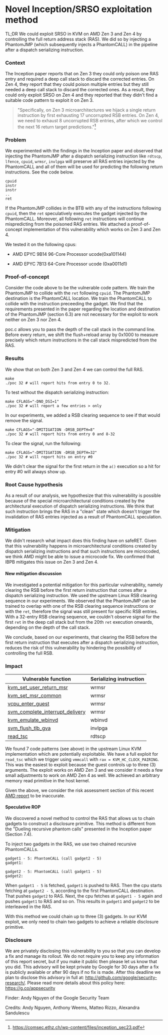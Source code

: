 # Novel Inception/SRSO exploitation method

TL;DR We could exploit SRSO in KVM on AMD Zen 3 and Zen 4 by controlling the
full return address stack (RAS). We did so by injecting a PhantomJMP (which
subsequently injects a PhantomCALL) in the pipeline after a dispatch serializing
instruction.

### Context

The Inception paper reports that on Zen 3 they could only poison one RAS entry
and required a deep call stack to discard the corrected entries. On Zen 4, they
report that they could poison multiple entries but they still needed a deep call
stack to discard the corrected ones. As a result, they could only exploit SRSO
on Zen 4 and they reported that they didn't find a suitable code pattern to
exploit it on Zen 3.

> "Specifically, on Zen 3 microarchitectures we hijack a single return
> instruction by first exhausting 17 uncorrupted RSB entries. On Zen 4, we need
> to exhaust 8 uncorrupted RSB entries, after which we control the next 16
> return target predictions."[^1]

### Problem

We experimented with the findings in the Inception paper and observed that
injecting the PhantomJMP after a dispatch serializing instruction like `rdtscp`,
`lfence`, `cpuid`, `wrmsr`, `invlpga` will preserve all RAS entries injected by
the PhantomCALL and all of them will be used for predicting the following return
instructions. See the code below.

```
cpuid
instr
instr
..
ret
```

If the PhantomJMP collides in the BTB with any of the instructions following
`cpuid`, then the `ret` speculatively executes the gadget injected by the
PhantomCALL. Moreover, all following `ret` instructions will continue
mispredicting from the poisoned RAS entries. We attached a proof-of-concept
implementation of this vulnerability which works on Zen 3 and Zen 4.

We tested it on the following cpus:

-   AMD EPYC 9B14 96-Core Processor ucode(0xa101144)

-   AMD EPYC 7B13 64-Core Processor ucode (0xa0011d1)

### Proof-of-concept

Consider the code above to be the vulnerable code pattern. We train the
PhantomJMP to collide with the `ret` following `cpuid`. The PhantomJMP
destination is the PhantomCALL location. We train the PhantomCALL to collide
with the instruction preceeding the gadget. We find that the requirements
presented in the paper regarding the location and destination of the
PhantomJMP (section 6.3) are not necessary for the exploit to work neither on
Zen 3 nor Zen 4.

poc.c allows you to pass the depth of the call stack in the command line. Before
every return, we shift the flush+reload array by 0x1000 to measure precisely
which return instructions in the call stack mispredicted from the RAS.

### Results

We show that on both Zen 3 and Zen 4 we can control the full RAS.

```
make
./poc 32 # will report hits from entry 0 to 32.
```

To test without the dispatch serializing instruction:

```
make CFLAGS="-DNO_DSI=1"
./poc 32 # will report a few entries > only
```

In our experiments, we added a RSB clearing sequence to see if that would remove
the signal.

```
make CFLAGS="-DMITIGATION -DRSB_DEPTH=8"
./poc 32 # will report hits from entry 0 and 8-32
```

To clear the signal, run the following:

```
make CFLAGS="-DMITIGATION -DRSB_DEPTH=32"
./poc 32 # will report hits on entry #0
```

We didn't clear the signal for the first return in the `a()` execution so a hit
for entry #0 will always show up.

### Root Cause hypothesis

As a result of our analysis, we hypothesize that this vulnerability is possible
because of the special microarchitectural conditions created by the
architectural execution of dispatch serializing instructions. We think that such
instruction brings the RAS in a "clean" state which doesn't trigger the
invalidation of RAS entries injected as a result of PhantomCALL speculation.

### Mitigation

We didn't research what impact does this finding have on safeRET. Given that
this vulnerability happens in microarchitectural conditions created by dispatch
serializing instructions and that such instructions are microcoded, we think AMD
might be able to issue a microcode fix. We confirmed that IBPB mitigates this
issue on Zen 3 and Zen 4.

#### New mitigation discussion

We investigated a potential mitigation for this particular vulnerability, namely
clearing the RSB before the first return instruction that comes after a dispatch
serializing instruction. We used the upstream Linux RSB clearing sequence in our
experiments. We observed that the PhantomJMP can be trained to overlap with one
of the RSB clearing sequence instructions or with the `ret`, therefore the
signal was still present for specific RSB entries. With a 32-entry RSB clearing
sequence, we couldn't observe signal for the first `ret` in the deep call stack
but from the 20th `ret` execution onwards, depending on the depth of the call
stack.

We conclude, based on our experiments, that clearing the RSB before the first
return instruction that executes after a dispatch serializing instruction,
reduces the risk of this vulnerability by hindering the possibility of
controlling the full RSB.

### Impact

Vulnerable function                                                                                                 | Serializing instruction
------------------------------------------------------------------------------------------------------------------- | -----------------------
[kvm_set_user_return_msr](https://elixir.bootlin.com/linux/v6.10.3/C/ident/kvm_set_user_return_msr)                 | wrmsr
[kvm_set_msr_common](https://elixir.bootlin.com/linux/v6.10.3/C/ident/kvm_set_msr_common)                           | wrmsr
[vcpu_enter_guest](https://elixir.bootlin.com/linux/v6.10.3/C/ident/vcpu_enter_guest)                               | wrmsr
[svm_complete_interrupt_delivery](https://elixir.bootlin.com/linux/v6.10.3/C/ident/svm_complete_interrupt_delivery) | wrmsr
[kvm_emulate_wbinvd](https://elixir.bootlin.com/linux/v6.10.3/C/ident/kvm_emulate_wbinvd)                           | wbinvd
[svm_flush_tlb_gva](https://elixir.bootlin.com/linux/v6.10.3/C/ident/svm_flush_tlb_gva)                             | invlpga
[read_tsc](https://elixir.bootlin.com/linux/v6.10.3/C/ident/read_tsc)                                               | rdtscp

We found 7 code patterns (see above) in the upstream Linux KVM implementation
which are potentially exploitable. We have a full exploit for `read_tsc` which
we trigger using `vmmcall` with `rax = KVM_HC_CLOCK_PAIRING`. This was the
easiest to exploit because the guest controls up to three (3) arguments. The
exploit works on AMD Zen 3 and we consider it needs a few small adjustments to
work on AMD Zen 4 as well. We achieved an arbitrary memory read primitive in the
host kernel.

Given the above, we consider the risk assessment section of this recent
[AMD report](https://www.amd.com/content/dam/amd/en/documents/epyc-technical-docs/white-papers/amd-epyc-9004-wp-srso.pdf)
to be inaccurate.

#### Speculative ROP

We discovered a novel method to control the RAS that allows us to chain gadgets
to construct a disclosure primitive. This method is different from the "Dueling
recursive phantom calls" presented in the Inception paper (Section 7.4).

To inject two gadgets in the RAS, we use two chained recursive PhantomCALLs.

```
gadget1 - 5: PhantomCALL (call gadget2 - 5)
gadget1:
```

```
gadget2 - 5: PhantomCALL (call gadget1 - 5)
gadget2:
```

When `gadget1 - 5` is fetched, `gadget1` is pushed to RAS. Then the cpu starts
fetching at `gadget2 - 5`, according to the first PhantomCALL destination. That
pushes `gadget2` to RAS. Next, the cpu fetches at `gadget1 - 5` again and pushes
`gadget1` to RAS and so on. This results in `gadget1` and `gadget2` to be
interleaved in the RAS.

With this method we could chain up to three (3) gadgets. In our KVM exploit, we
only need to chain two gadgets to achieve a reliable disclosure primitive.

### Disclosure

We are privately disclosing this vulnerability to you so that you can develop a
fix and manage its rollout. We do not require you to keep any information of
this report secret, but if you make it public then please let us know that you
did. This advisory will be kept private by Google for 30 days after a fix is
publicly available or after 90 days if no fix is made. After this deadline we
plan to disclose this advisory in full at:
http://github.com/google/security-research/. Please read more details about this
policy here: https://g.co/appsecurity

Finder: Andy Nguyen of the Google Security Team

Credits: Andy Nguyen, Anthony Weems, Matteo Rizzo, Alexandra Sandulescu

[^1]: https://comsec.ethz.ch/wp-content/files/inception_sec23.pdf
